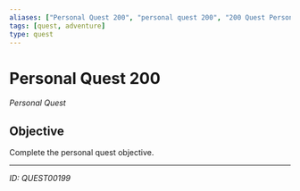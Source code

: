 ```yaml
---
aliases: ["Personal Quest 200", "personal quest 200", "200 Quest Personal"]
tags: [quest, adventure]
type: quest
---
```


# Personal Quest 200

*Personal Quest*

## Objective
Complete the personal quest objective.

---
*ID: QUEST00199*